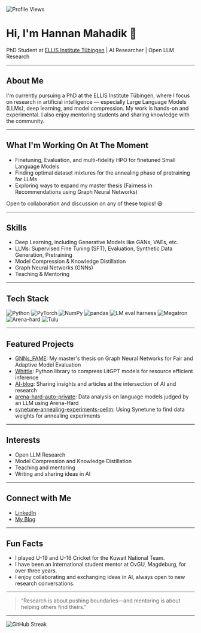 ![Profile Views](https://komarev.com/ghpvc/?username=HannanJaved&style=flat-square&color=blue)

# Hi, I'm Hannan Mahadik 👋

PhD Student at [ELLIS Institute Tübingen](https://institute-tue.ellis.eu/) | AI Researcher | Open LLM Research

---

## About Me

I'm currently pursuing a PhD at the ELLIS Institute Tübingen, where I focus on research in artificial intelligence — especially Large Language Models (LLMs), deep learning, and model compression. My work is hands-on and experimental. I also enjoy mentoring students and sharing knowledge with the community.

---

## What I'm Working On At The Moment

- Finetuning, Evaluation, and multi-fidelity HPO for finetuned Small Language Models
- Finding optimal dataset mixtures for the annealing phase of pretraining for LLMs
- Exploring ways to expand my master thesis (Fairness in Recommendations using Graph Neural Networks)

Open to collaboration and discussion on any of these topics! 😃

---

## Skills

- Deep Learning, including Generative Models like GANs, VAEs, etc.
- LLMs: Supervised Fine Tuning (SFT), Evaluation, Synthetic Data Generation, Pretraining
- Model Compression & Knowledge Distillation
- Graph Neural Networks (GNNs)
- Teaching & Mentoring

---

## Tech Stack

![Python](https://img.shields.io/badge/Python-3776AB?style=flat&logo=python&logoColor=white)
![PyTorch](https://img.shields.io/badge/PyTorch-EE4C2C?style=flat&logo=pytorch&logoColor=white)
![NumPy](https://img.shields.io/badge/NumPy-013243?style=flat&logo=numpy&logoColor=white)
![pandas](https://img.shields.io/badge/pandas-150458?style=flat&logo=pandas&logoColor=white)
![LM eval harness](https://img.shields.io/badge/LM%20eval%20harness-4B8BBE?style=flat)
![Megatron](https://img.shields.io/badge/Megatron-000000?style=flat)
![Arena-hard](https://img.shields.io/badge/Arena--hard-007ACC?style=flat)
![Tulu](https://img.shields.io/badge/Tulu-00796B?style=flat)

---

## Featured Projects

- [GNNs_FAME](https://github.com/HannanJaved/GNNs_FAME): My master's thesis on Graph Neural Networks for Fair and Adaptive Model Evaluation
- [Whittle](https://github.com/whittle-org/whittle): Python library to compress LitGPT models for resource efficient inference
- [AI-blog](https://github.com/HannanJaved/AI-blog): Sharing insights and articles at the intersection of AI and research
- [arena-hard-auto-private](https://github.com/HannanJaved/arena-hard-auto-private): Data analysis on language models judged by an LLM using Arena-Hard
- [synetune-annealing-experiments-oellm](https://github.com/HannanJaved/synetune-annealing-experiments-oellm): Using Synetune to find data weights for annealing experiments

---

## Interests

- Open LLM Research
- Model Compression and Knowledge Distillation
- Teaching and mentoring
- Writing and sharing ideas in AI

---

## Connect with Me

- [LinkedIn](https://www.linkedin.com/in/hannan-mahadik/)
- [My Blog](https://hannanjaved.github.io/AI-blog/)

---

## Fun Facts

- I played U-19 and U-16 Cricket for the Kuwait National Team.
- I have been an international student mentor at OvGU, Magdeburg, for over three years.
- I enjoy collaborating and exchanging ideas in AI, always open to new research conversations.

---

> “Research is about pushing boundaries—and mentoring is about helping others find theirs.”

---

<!-- GitHub Streaks & Stats -->
![GitHub Streak](https://streak-stats.demolab.com?user=HannanJaved&theme=default)
